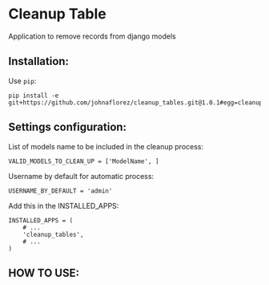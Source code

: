 Cleanup Table
===============
Application to remove records from django models


Installation:
-------------
Use ``pip``:

    pip install -e git+https://github.com/johnaflorez/cleanup_tables.git@1.0.1#egg=cleanup_tables


Settings configuration:
---------
List of models name to be included in the cleanup process:

    VALID_MODELS_TO_CLEAN_UP = ['ModelName', ]

Username by default for automatic process:

    USERNAME_BY_DEFAULT = 'admin'

Add this in the INSTALLED_APPS:

    INSTALLED_APPS = (
        # ...
        'cleanup_tables',
        # ...
    )

HOW TO USE:
-----------

